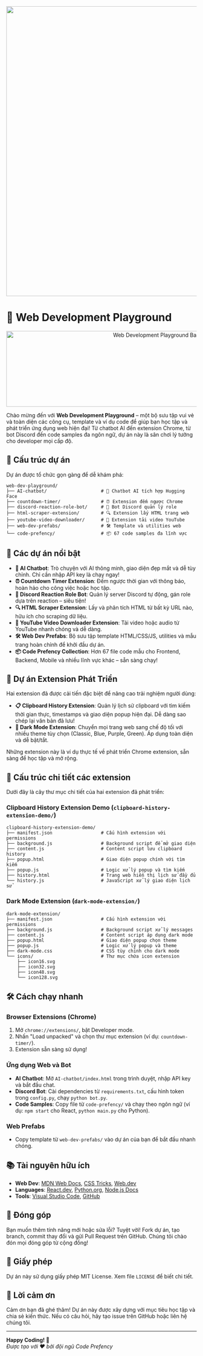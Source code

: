 <div align="center">
  <img src="https://i.pinimg.com/736x/e2/76/49/e276496b10609acfe44f25ce3f65d630.jpg" alt="Web Development Playground Banner" width="1368" height="766" />
</div>



# 🌟 Web Development Playground

<div align="center">
  <img src="https://www.canva.com/design/DAG13FO52W8/ebZTCs5aCWJAzYPVPMib7g/view?utm_content=DAG13FO52W8&utm_campaign=designshare&utm_medium=link2&utm_source=uniquelinks&utlId=hc60add6205" alt="Web Development Playground Banner" width="800" height="200" />
</div>

Chào mừng đến với **Web Development Playground** – một bộ sưu tập vui vẻ và toàn diện các công cụ, template và ví dụ code để giúp bạn học tập và phát triển ứng dụng web hiện đại! Từ chatbot AI đến extension Chrome, từ bot Discord đến code samples đa ngôn ngữ, dự án này là sân chơi lý tưởng cho developer mọi cấp độ.

## 📂 Cấu trúc dự án

Dự án được tổ chức gọn gàng để dễ khám phá:

```
web-dev-playground/
├── AI-chatbot/                    # 🤖 Chatbot AI tích hợp Hugging Face
├── countdown-timer/               # ⏰ Extension đếm ngược Chrome
├── discord-reaction-role-bot/     # 🤖 Bot Discord quản lý role
├── html-scraper-extension/        # 🔍 Extension lấy HTML trang web
├── youtube-video-downloader/      # 🎥 Extension tải video YouTube
├── web-dev-prefabs/               # 🛠️ Template và utilities web
└── code-prefency/                 # 📦 67 code samples đa lĩnh vực
```

## 🚀 Các dự án nổi bật

- **🤖 AI Chatbot**: Trò chuyện với AI thông minh, giao diện đẹp mắt và dễ tùy chỉnh. Chỉ cần nhập API key là chạy ngay!
- **⏰ Countdown Timer Extension**: Đếm ngược thời gian với thông báo, hoàn hảo cho công việc hoặc học tập.
- **🤖 Discord Reaction Role Bot**: Quản lý server Discord tự động, gán role dựa trên reaction – siêu tiện!
- **🔍 HTML Scraper Extension**: Lấy và phân tích HTML từ bất kỳ URL nào, hữu ích cho scraping dữ liệu.
- **🎥 YouTube Video Downloader Extension**: Tải video hoặc audio từ YouTube nhanh chóng và dễ dàng.
- **🛠️ Web Dev Prefabs**: Bộ sưu tập template HTML/CSS/JS, utilities và mẫu trang hoàn chỉnh để khởi đầu dự án.
- **📦 Code Prefency Collection**: Hơn 67 file code mẫu cho Frontend, Backend, Mobile và nhiều lĩnh vực khác – sẵn sàng chạy!

## 🚀 Dự án Extension Phát Triển

Hai extension đã được cải tiến đặc biệt để nâng cao trải nghiệm người dùng:

- **📋 Clipboard History Extension**: Quản lý lịch sử clipboard với tìm kiếm thời gian thực, timestamps và giao diện popup hiện đại. Dễ dàng sao chép lại văn bản đã lưu!
- **🌙 Dark Mode Extension**: Chuyển mọi trang web sang chế độ tối với nhiều theme tùy chọn (Classic, Blue, Purple, Green). Áp dụng toàn diện và dễ bật/tắt.

Những extension này là ví dụ thực tế về phát triển Chrome extension, sẵn sàng để học tập và mở rộng.

## 📂 Cấu trúc chi tiết các extension

Dưới đây là cây thư mục chi tiết của hai extension đã phát triển:

### Clipboard History Extension Demo (`clipboard-history-extension-demo/`)
```
clipboard-history-extension-demo/
├── manifest.json                  # Cấu hình extension với permissions
├── background.js                  # Background script để mở giao diện
├── content.js                     # Content script lưu clipboard history
├── popup.html                     # Giao diện popup chính với tìm kiếm
├── popup.js                       # Logic xử lý popup và tìm kiếm
├── history.html                   # Trang web hiển thị lịch sử đầy đủ
└── history.js                     # JavaScript xử lý giao diện lịch sử
```

### Dark Mode Extension (`dark-mode-extension/`)
```
dark-mode-extension/
├── manifest.json                  # Cấu hình extension với permissions
├── background.js                  # Background script xử lý messages
├── content.js                     # Content script áp dụng dark mode
├── popup.html                     # Giao diện popup chọn theme
├── popup.js                       # Logic xử lý popup và theme
├── dark-mode.css                  # CSS tùy chỉnh cho dark mode
└── icons/                         # Thư mục chứa icon extension
    ├── icon16.svg
    ├── icon32.svg
    ├── icon48.svg
    └── icon128.svg
```

## 🛠️ Cách chạy nhanh

### Browser Extensions (Chrome)
1. Mở `chrome://extensions/`, bật Developer mode.
2. Nhấn "Load unpacked" và chọn thư mục extension (ví dụ: `countdown-timer/`).
3. Extension sẵn sàng sử dụng!

### Ứng dụng Web và Bot
- **AI Chatbot**: Mở `AI-chatbot/index.html` trong trình duyệt, nhập API key và bắt đầu chat.
- **Discord Bot**: Cài dependencies từ `requirements.txt`, cấu hình token trong `config.py`, chạy `python bot.py`.
- **Code Samples**: Copy file từ `code-prefency/` và chạy theo ngôn ngữ (ví dụ: `npm start` cho React, `python main.py` cho Python).

### Web Prefabs
- Copy template từ `web-dev-prefabs/` vào dự án của bạn để bắt đầu nhanh chóng.

## 📚 Tài nguyên hữu ích

- **Web Dev**: [MDN Web Docs](https://developer.mozilla.org/), [CSS Tricks](https://css-tricks.com/), [Web.dev](https://web.dev/)
- **Languages**: [React.dev](https://react.dev/), [Python.org](https://python.org/), [Node.js Docs](https://nodejs.org/)
- **Tools**: [Visual Studio Code](https://code.visualstudio.com/), [GitHub](https://github.com/)

## 🤝 Đóng góp

Bạn muốn thêm tính năng mới hoặc sửa lỗi? Tuyệt vời! Fork dự án, tạo branch, commit thay đổi và gửi Pull Request trên GitHub. Chúng tôi chào đón mọi đóng góp từ cộng đồng!

## 📜 Giấy phép

Dự án này sử dụng giấy phép MIT License. Xem file `LICENSE` để biết chi tiết.

## 🙏 Lời cảm ơn

Cảm ơn bạn đã ghé thăm! Dự án này được xây dựng với mục tiêu học tập và chia sẻ kiến thức. Nếu có câu hỏi, hãy tạo issue trên GitHub hoặc liên hệ chúng tôi.

---

**Happy Coding! 🎉**  
*Được tạo với ❤️ bởi đội ngũ Code Prefency*
